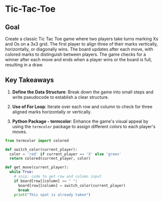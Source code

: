 # Tic-Tac-Toe

## Goal

Create a classic Tic Tac Toe game where two players take turns marking Xs and Os on a 3x3 grid. The first player to align three of their marks vertically, horizontally, or diagonally wins. The board updates after each move, with colored marks to distinguish between players. The game checks for a winner after each move and ends when a player wins or the board is full, resulting in a draw.

## Key Takeaways

1. **Define the Data Structure**: Break down the game into small steps and write pseudocode to establish a clear structure.

2. **Use of For Loop**: Iterate over each row and column to check for three aligned marks horizontally or vertically.

3. **Python Package - termcolor**: Enhance the game's visual appeal by using the `termcolor` package to assign different colors to each player's moves.

  ```python
  from termcolor import colored

  def switch_color(current_player):
    color = 'red' if current_player == 'X' else 'green'
    return colored(current_player, color)

  def get_move(current_player):
    while True:
      # snip: code to get row and column input
      if board[row][column] == " ":
        board[row][column] = switch_color(current_player)
        break
      print("This spot is already taken")
  ```

